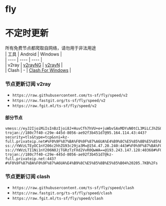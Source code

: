 # fly
# 不定时更新
所有免费节点都爬取自网络，请勿用于非法用途  
|  工具  | Android  | Windows  |  
|  ----  | ----   | ----  |  
| v2ray  | [v2rayNG](https://github.com/2dust/v2rayNG/releases) | [v2rayN](https://github.com/2dust/v2rayN/releases) |  
| Clash  | - | [Clash For Windows](https://github.com/2dust/clashN/releases) | 
  
### 节点更新订阅  v2ray
- `https://raw.githubusercontent.com/ts-sf/fly/speed/v2`  
- `https://raw.fastgit.org/ts-sf/fly/speed/v2`  
- `https://raw.fgit.ml/ts-sf/fly/speed/v2`  
#### 部分节点  
``` 
vmess://eyJ2IjoiMiIsInBzIjoi8J+HuvCfh7hVU+e+juWbvSAxMDYuN0tCL3MiLCJhZGQiOiIxMDQuMTcuMTIzLjU1IiwicG9ydCI6IjgwODAiLCJpZCI6IjFkNDcyODhhLTY5OWQtNDVjYS1iNGYwLTRlNWIzNjk0MGU2ZiIsImFpZCI6IjAiLCJzY3kiOiJhdXRvIiwibmV0Ijoid3MiLCJ0eXBlIjoibm9uZSIsImhvc3QiOiJwcS5rbW9samtsai50b3AiLCJwYXRoIjoiL3FaVHRweWE/ZWQ9MjA0OCIsInRscyI6IiIsInNuaSI6IiIsInRlc3RfbmFtZSI6IlVT576O5Zu9In0=
trojan://180c7f40-c29e-445d-8056-ae92f3b451d7@95.164.114.43:443?security=tls&type=tcp&sni=kz-full.privateip.net#%F0%9F%87%BA%F0%9F%87%A6UA%E4%B9%8C%E5%85%8B%E5%85%B0%20141.5KB%2Fs
ss://YWVzLTEyOC1nY206c2hhZG93c29ja3M=@154.47.20.240:443#%F0%9F%87%BA%F0%9F%87%B8US%E7%BE%8E%E5%9B%BD3%2012.3MB%2Fs
ss://YWVzLTI1Ni1nY206N0JjTGRzTzFXd2VvR0QwWA==@193.243.147.128:40368#%F0%9F%87%B5%F0%9F%87%B1PL%E6%B3%A2%E5%85%B0%203.3MB%2Fs
trojan://180c7f40-c29e-445d-8056-ae92f3b451d7@kz-full.privateip.net:443?#%F0%9F%87%BA%F0%9F%87%A6UA%E4%B9%8C%E5%85%8B%E5%85%B04%20205.7KB%2Fs
```
### 节点更新订阅  clash
- `https://raw.githubusercontent.com/ts-sf/fly/speed/clash`  
- `https://raw.fastgit.org/ts-sf/fly/speed/clash`  
- `https://raw.fgit.ml/ts-sf/fly/speed/clash`  


